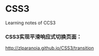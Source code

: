 # CSS3
Learning notes of CCS3

### CSS3实现平滑响应式切换页面： 
<http://zlparanoia.github.io/CSS3/transition>  

        

